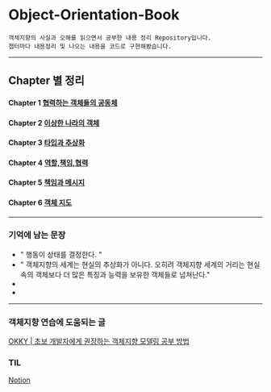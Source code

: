 # Object-Orientation-Book
    객체지향의 사실과 오해를 읽으면서 공부한 내용 정리 Repository입니다.
    챕터마다 내용정리 및 나오는 내용을 코드로 구현해봤습니다.
----


## Chapter 별 정리


#### Chapter 1 [협력하는 객체들의 공동체 ](https://github.com/yeongsik/Object-Orientation-Book/tree/main/oop/src/chapter1)
#### Chapter 2 [이상한 나라의 객체 ](https://github.com/yeongsik/Object-Orientation-Book/tree/main/oop/src/chapter2)
#### Chapter 3 [타입과 추상화 ](https://github.com/yeongsik/Object-Orientation-Book/tree/main/oop/src/chapter3)
#### Chapter 4 [역할,책임,협력](https://github.com/yeongsik/Object-Orientation-Book/tree/main/oop/src/chapter4)
#### Chapter 5 [책임과 메시지](https://github.com/yeongsik/Object-Orientation-Book/tree/main/oop/src/chapter5)
#### Chapter 6 [객체 지도](https://github.com/yeongsik/Object-Orientation-Book/tree/main/oop/src/chapter6)
---

### 기억에 남는 문장 
* " 행동이 상태를 결정한다. " 
* " 객체지향의 세계는 현실의 추상화가 아니다. 오히려 객체지향 세계의 거리는 현실 속의 객체보다 더 많은 특징과 능력을 보유한 객체들로 넘쳐난다."
* 
* 

---
### 객체지향 연습에 도움되는 글
[OKKY | 초보 개발자에게 권장하는 객체지향 모델링 공부 방법](https://okky.kr/article/358197)

### TIL 
[Notion](https://devysk.notion.site/3eaf91684827489d8b6e727cc79abeec?v=266fedfba3af4ba2927d024d6dd298a8)